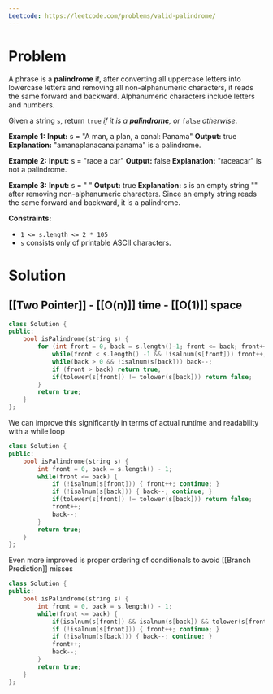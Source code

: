 ```yaml
---
Leetcode: https://leetcode.com/problems/valid-palindrome/
---
```

# Problem

A phrase is a **palindrome** if, after converting all uppercase letters into lowercase letters and removing all non-alphanumeric characters, it reads the same forward and backward. Alphanumeric characters include letters and numbers.

Given a string `s`, return `true` _if it is a **palindrome**, or_ `false` _otherwise_.

**Example 1:**
**Input:** s = "A man, a plan, a canal: Panama"
**Output:** true
**Explanation:** "amanaplanacanalpanama" is a palindrome.

**Example 2:**
**Input:** s = "race a car"
**Output:** false
**Explanation:** "raceacar" is not a palindrome.

**Example 3:**
**Input:** s = " "
**Output:** true
**Explanation:** s is an empty string "" after removing non-alphanumeric characters.
Since an empty string reads the same forward and backward, it is a palindrome.

**Constraints:**
- `1 <= s.length <= 2 * 105`
- `s` consists only of printable ASCII characters.

# Solution

## [[Two Pointer]] - [[O(n)]] time - [[O(1)]] space

```cpp
class Solution {
public:
    bool isPalindrome(string s) {
        for (int front = 0, back = s.length()-1; front <= back; front++, back--) {
            while(front < s.length() -1 && !isalnum(s[front])) front++;
            while(back > 0 && !isalnum(s[back])) back--;
            if (front > back) return true;
            if(tolower(s[front]) != tolower(s[back])) return false;
        }
        return true;
    }
};
```

We can improve this significantly in terms of actual runtime and readability with a while loop

```cpp
class Solution {
public:
    bool isPalindrome(string s) {
        int front = 0, back = s.length() - 1;
        while(front <= back) {
            if (!isalnum(s[front])) { front++; continue; }
            if (!isalnum(s[back])) { back--; continue; }
            if(tolower(s[front]) != tolower(s[back])) return false;
            front++;
            back--;
        }
        return true;
    }
};
```

Even more improved is proper ordering of conditionals to avoid [[Branch Prediction]] misses

```cpp
class Solution {
public:
    bool isPalindrome(string s) {
        int front = 0, back = s.length() - 1;
        while(front <= back) {
            if(isalnum(s[front]) && isalnum(s[back]) && tolower(s[front]) != tolower(s[back])) return false;
            if (!isalnum(s[front])) { front++; continue; }
            if (!isalnum(s[back])) { back--; continue; }
            front++;
            back--;
        }
        return true;
    }
};
```
